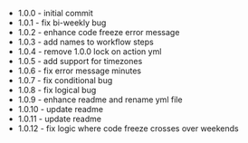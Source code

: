  - 1.0.0 - initial commit
 - 1.0.1 - fix bi-weekly bug
 - 1.0.2 - enhance code freeze error message
 - 1.0.3 - add names to workflow steps
 - 1.0.4 - remove 1.0.0 lock on action yml
 - 1.0.5 - add support for timezones
 - 1.0.6 - fix error message minutes
 - 1.0.7 - fix conditional bug
 - 1.0.8 - fix logical bug
 - 1.0.9 - enhance readme and rename yml file
 - 1.0.10 - update readme
 - 1.0.11 - update readme
 - 1.0.12 - fix logic where code freeze crosses over weekends
